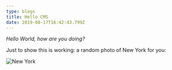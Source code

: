 ```yaml
---
type: blogs
title: Hello CMS
date: 2019-08-17T16:42:43.799Z
---
```

_Hello World, how are you doing?_

Just to show this is working: a random photo of New York for you:

![New York](/assets/newyork.jpg "New York")
